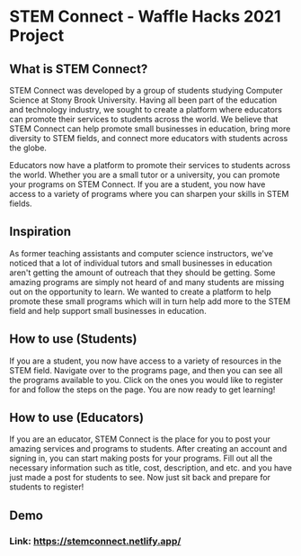 # STEM Connect - Waffle Hacks 2021 Project

## What is STEM Connect?

STEM Connect was developed by a group of students studying Computer Science
at Stony Brook University. Having all been part of the education and technology industry, 
we sought to create a platform where educators can promote their services to students across 
the world. We believe that STEM Connect can help promote small businesses in education, bring more 
diversity to STEM fields, and connect more educators with students across the globe.

Educators now have a platform to promote their services to students across the world. 
Whether you are a small tutor or a university, you can promote your programs on STEM Connect. 
If you are a student, you now have access to a variety of programs where you can sharpen your skills in STEM fields.

## Inspiration

As former teaching assistants and computer science instructors, 
we've noticed that a lot of individual tutors and small businesses in 
education aren't getting the amount of outreach that they should be getting. 
Some amazing programs are simply not heard of and many students are missing out on the opportunity to learn. 
We wanted to create a platform to help promote these small programs which will in turn help add 
more to the STEM field and help support small businesses in education.

## How to use (Students)
If you are a student, you now have access to a variety of resources in the STEM field. Navigate over to the programs page,
and then you can see all the programs available to you. Click on the ones you would like to register for and follow the steps
on the page. You are now ready to get learning!

## How to use (Educators)
If you are an educator, STEM Connect is the place for you to post your amazing services and programs to students. 
After creating an account and signing in, you can start making posts for your programs. 
Fill out all the necessary information such as title, cost, description, and etc. and you 
have just made a post for students to see. Now just sit back and prepare for students to register!




## Demo
### Link: https://stemconnect.netlify.app/

